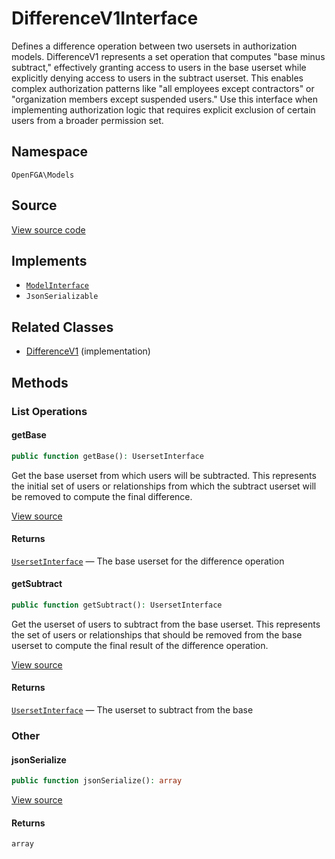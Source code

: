 # DifferenceV1Interface

Defines a difference operation between two usersets in authorization models. DifferenceV1 represents a set operation that computes &quot;base minus subtract,&quot; effectively granting access to users in the base userset while explicitly denying access to users in the subtract userset. This enables complex authorization patterns like &quot;all employees except contractors&quot; or &quot;organization members except suspended users.&quot; Use this interface when implementing authorization logic that requires explicit exclusion of certain users from a broader permission set.

## Namespace

`OpenFGA\Models`

## Source

[View source code](https://github.com/evansims/openfga-php/blob/main/src/Models/DifferenceV1Interface.php)

## Implements

* [`ModelInterface`](ModelInterface.md)
* `JsonSerializable`

## Related Classes

* [DifferenceV1](Models/DifferenceV1.md) (implementation)

## Methods

### List Operations

#### getBase

```php
public function getBase(): UsersetInterface

```

Get the base userset from which users will be subtracted. This represents the initial set of users or relationships from which the subtract userset will be removed to compute the final difference.

[View source](https://github.com/evansims/openfga-php/blob/main/src/Models/DifferenceV1Interface.php#L31)

#### Returns

[`UsersetInterface`](UsersetInterface.md) — The base userset for the difference operation

#### getSubtract

```php
public function getSubtract(): UsersetInterface

```

Get the userset of users to subtract from the base userset. This represents the set of users or relationships that should be removed from the base userset to compute the final result of the difference operation.

[View source](https://github.com/evansims/openfga-php/blob/main/src/Models/DifferenceV1Interface.php#L41)

#### Returns

[`UsersetInterface`](UsersetInterface.md) — The userset to subtract from the base

### Other

#### jsonSerialize

```php
public function jsonSerialize(): array

```

[View source](https://github.com/evansims/openfga-php/blob/main/src/Models/DifferenceV1Interface.php#L61)

#### Returns

`array`
